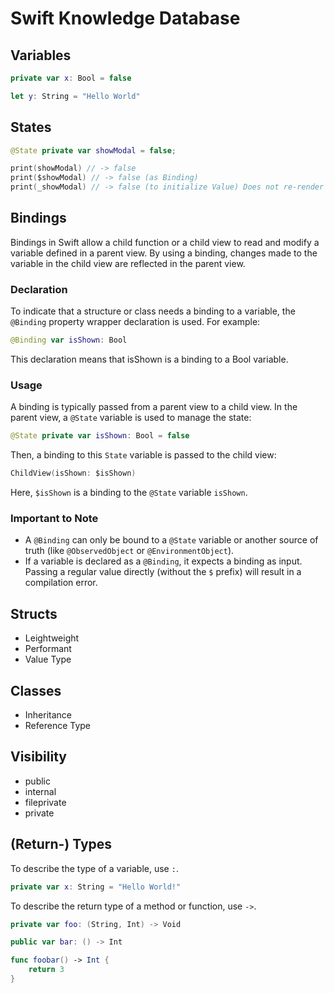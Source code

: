 # Swift Knowledge Database

## Variables

```swift
private var x: Bool = false

let y: String = "Hello World"
```

## States

```swift
@State private var showModal = false;

print(showModal) // -> false
print($showModal) // -> false (as Binding)
print(_showModal) // -> false (to initialize Value) Does not re-render when changed
```

## Bindings

Bindings in Swift allow a child function or a child view to read and modify a variable defined in a parent view. By using a binding, changes made to the variable in the child view are reflected in the parent view.

### Declaration
To indicate that a structure or class needs a binding to a variable, the `@Binding` property wrapper declaration is used. For example:

```swift
@Binding var isShown: Bool
```

This declaration means that isShown is a binding to a Bool variable.

### Usage
A binding is typically passed from a parent view to a child view. In the parent view, a `@State` variable is used to manage the state:

```swift
@State private var isShown: Bool = false
```

Then, a binding to this `State` variable is passed to the child view:

```swift
ChildView(isShown: $isShown)
```

Here, `$isShown` is a binding to the `@State` variable `isShown`.

### Important to Note
* A `@Binding` can only be bound to a `@State` variable or another source of truth (like `@ObservedObject` or `@EnvironmentObject`).
* If a variable is declared as a `@Binding`, it expects a binding as input. Passing a regular value directly (without the `$` prefix) will result in a compilation error.


## Structs
* Leightweight
* Performant
* Value Type

## Classes
* Inheritance
* Reference Type

## Visibility

- public
- internal
- fileprivate
- private

## (Return-) Types

To describe the type of a variable, use `:`.

```swift
private var x: String = "Hello World!"
```

To describe the return type of a method or function, use `->`.

```swift
private var foo: (String, Int) -> Void

public var bar: () -> Int

func foobar() -> Int {
    return 3
}
```
